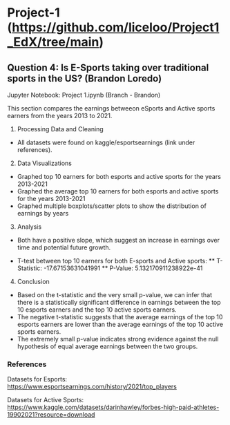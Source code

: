 # Project-1 (https://github.com/liceloo/Project1_EdX/tree/main)

## Question 4: Is E-Sports taking over traditional sports in the US? (Brandon Loredo)
Jupyter Notebook: Project 1.ipynb (Branch - Brandon)

This section compares the earnings betweeon eSports and Active sports earners from the years 2013 to 2021.

1. Processing Data and Cleaning
* All datasets were found on kaggle/esportsearnings (link under references). 

2. Data Visualizations
* Graphed top 10 earners for both esports and active sports for the years 2013-2021 
* Graphed the average top 10 earners for both esports and active sports for the years 2013-2021
* Graphed multiple boxplots/scatter plots to show the distribution of earnings by years

3. Analysis
* Both have a positive slope, which suggest an increase in earnings over time and potential future growth.

* T-test between top 10 earners for both E-sports and Active sports: 
** T-Statistic: -17.67153631041991
** P-Value: 5.132170911238922e-41

4. Conclusion
* Based on the t-statistic and the very small p-value, we can infer that there is a statistically significant difference in earnings between the top 10 esports earners and the top 10 active sports earners. 
* The negative t-statistic suggests that the average earnings of the top 10 esports earners are lower than the average earnings of the top 10 active sports earners. 
* The extremely small p-value indicates strong evidence against the null hypothesis of equal average earnings between the two groups.

### References
Datasets for Esports: https://www.esportsearnings.com/history/2021/top_players

Datasets for Active Sports: https://www.kaggle.com/datasets/darinhawley/forbes-high-paid-athletes-19902021?resource=download
